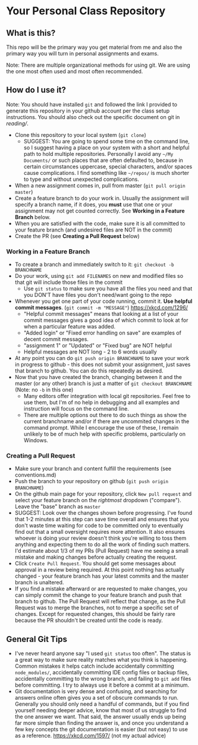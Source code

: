 # Your Personal Class Repository

## What is this?

This repo will be the primary way you get material from me and also the primary way you will turn in personal assignments and exams.

Note: There are multiple organizational methods for using git.  We are using the one most often used and most often recommended.

## How do I use it?

Note: You should have installed `git` and followed the link I provided to generate this repository in your github account per the class setup instructions.  You should also check out the specific document on git in _reading/_.

- Clone this repository to your local system (`git clone`)
  - SUGGEST: You are going to spend some time on the command line, so I suggest having a place on your system with a short and helpful path to hold multiple repositories.  Personally I avoid any `~/My Documents/` or such places that are often defaulted to, because in certain circumstances uppercase, special characters, and/or spaces cause complications.  I find something like `~/repos/` is much shorter to type and without unexpected complications.
- When a new assignment comes in, pull from master (`git pull origin master`)
- Create a feature branch to do your work in.  Usually the assignment will specify a branch name, if it does, you **must** use that one or your assignment may not get counted correctly.  See **Working in a Feature Branch** below.
- When you are satisfied with the code, make sure it is all committed to your feature branch (and undesired files are NOT in the commit)
- Create the PR (see **Creating a Pull Request** below)

### Working in a Feature Branch

- To create a branch and immediately switch to it: `git checkout -b BRANCHNAME`
- Do your work, using `git add FILENAMES` on new and modified files so that git will include those files in the commit
  - Use `git status` to make sure you have all the files you need and that you DON'T have files you don't need/want going to the repo
- Whenever you get one part of your code running, commit it.  **Use helpful commit messages**.  (`git commit -m "MESSAGE"`)  https://xkcd.com/1296/
  - "Helpful commit messages" means that looking at a list of your commit messages gives a good idea of which commit to look at for when a particular feature was added.  
  - "Added login" or "Fixed error handling on save" are examples of decent commit messages.  
  - "assignment 1" or "Updated" or "Fixed bug" are NOT helpful  
  - Helpful messages are NOT long - 2 to 6 words usually 
- At any point you can do `git push origin BRANCHNAME` to save your work in progress to github - this does not submit your assignment, just saves that branch to github.  You can do this repeatedly as desired.  
- Now that you have created the branch, changing between it and the master (or any other) branch is just a matter of `git checkout BRANCHNAME` (Note: no `-b` in this one)
  - Many editors offer integration with local git repositories.  Feel free to use them, but I'm of no help in debugging and all examples and instruction will focus on the command line.
  - There are multiple options out there to do such things as show the current branchname and/or if there are uncommited changes in the command prompt.  While I encourage the use of these, I remain unlikely to be of much help with specific problems, particularly on Windows.

### Creating a Pull Request
- Make sure your branch and content fulfill the requirements (see conventions.md)
- Push the branch to your repository on github (`git push origin BRANCHNAME`)
- On the github main page for your repository, click `New pull request` and select your feature branch on the _rightmost_ dropdown ("compare").  Leave the "base" branch as `master`
- SUGGEST: Look over the changes shown before progressing.  I've found that 1-2 minutes at this step can save time overall and ensures that you don't waste time waiting for code to be committed only to eventually find out that a small oversight requires more attention.  It also ensures whoever is doing your review doesn't think you're willing to toss them anything and expecting them to do all the work of finding such matters.  I'd estimate about 1/3 of my PRs (Pull Request) have me seeing a small mistake and making changes before actually creating the request.  
- Click `Create Pull Request`.  You should get some messages about approval in a review being required.  At this point nothing has actually changed - your feature branch has your latest commits and the master branch is unaltered.  
- If you find a mistake afterward or are requested to make changes, you can simply commit the change to your feature branch and push that branch to github.  The Pull Request will reflect that change, as the Pull Request was to merge the branches, not to merge a specific set of changes.  Except for requested changes, this should be fairly rare because the PR shouldn't be created until the code is ready.

## General Git Tips
- I've never heard anyone say "I used `git status` too often".  The status is a great way to make sure reality matches what you think is happening.  Common mistakes it helps catch include accidentally committing `node_modules/`, accidentally committing IDE config files or backup files, accidentally committing to the wrong branch, and failing to `git add` files before committing.  I try to always use it before a commit at a minimum.
- Git documentation is very dense and confusing, and searching for answers online often gives you a set of obscure commands to run.  Generally you should only need a handful of commands, but if you find yourself needing deeper advice, know that most of us struggle to find the one answer we want.  That said, the answer usually ends up being far more simple than finding the answer is, and once you understand a few key concepts the git documentation is easier (but not easy) to use as a reference.  https://xkcd.com/1597/  (not my actual advice)
